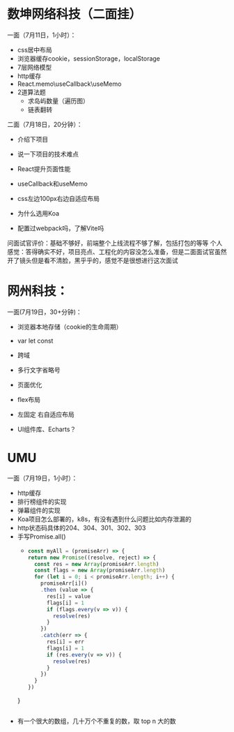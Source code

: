 # 数坤网络科技（二面挂）

一面（7月11日，1小时）：
- css居中布局
- 浏览器缓存cookie，sessionStorage，localStorage
- 7层网络模型
- http缓存
- React.memo\useCallback\useMemo
- 2道算法题
  - 求岛屿数量（遍历图）
  - 链表翻转

二面（7月18日，20分钟）：

- 介绍下项目

- 说一下项目的技术难点

- React提升页面性能

- useCallback和useMemo

- css左边100px右边自适应布局

- 为什么选用Koa

- 配置过webpack吗，了解Vite吗

问面试官评价：基础不够好，前端整个上线流程不够了解，包括打包的等等
个人感觉：答得确实不好，项目亮点、工程化的内容没怎么准备，但是二面面试官虽然开了镜头但是看不清脸，黑乎乎的，感觉不是很想进行这次面试

# 网州科技：

一面(7月19日，30+分钟)：

- 浏览器本地存储（cookie的生命周期）

- var let const

- 跨域

- 多行文字省略号

- 页面优化

- flex布局

- 左固定 右自适应布局

- UI组件库、Echarts？

# UMU

一面（7月19日，1小时）：
- http缓存
- 排行榜组件的实现
- 弹幕组件的实现
- Koa项目怎么部署的，k8s，有没有遇到什么问题比如内存泄漏的
- http状态码具体的204、304、301、302、303
- 手写Promise.all()
  - ```js
    const myAll = (promiseArr) => {
    return new Promise((resolve, reject) => {
      const res = new Array(promiseArr.length)
      const flags = new Array(promiseArr.length)
      for (let i = 0; i < promiseArr.length; i++) {
        promiseArr[i]()
        .then (value => {
          res[i] = value
          flags[i] = 1
          if (flags.every(v => v)) {
            resolve(res)
          }
        })
        .catch(err => {
          res[i] = err
          flags[i] = 1
          if (res.every(v => v)) {
            resolve(res)
          }
        }) 
      }
    })
  }
  ```
- 有一个很大的数组，几十万个不重复的数，取 top n 大的数

